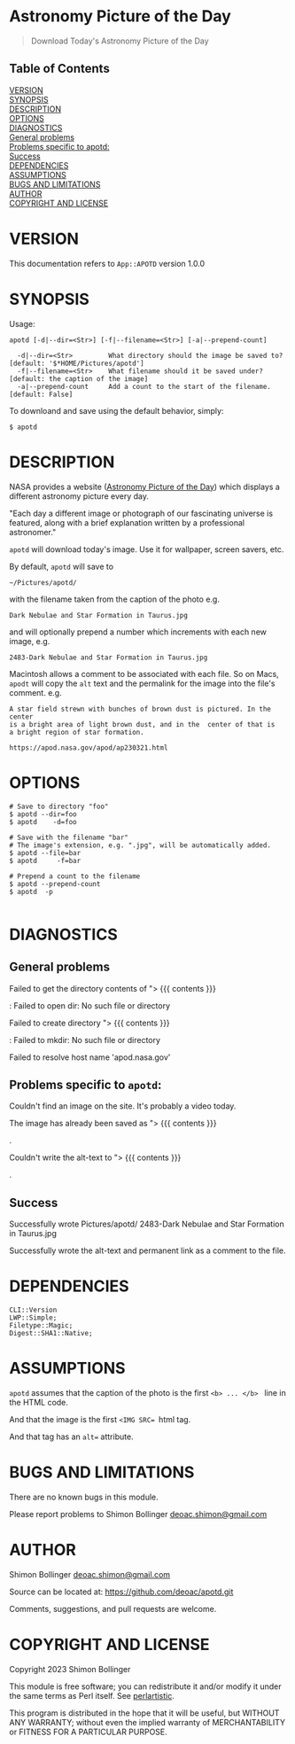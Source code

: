 # Astronomy Picture of the Day
>Download Today's Astronomy Picture of the Day


## Table of Contents
[VERSION](#version)  
[SYNOPSIS](#synopsis)  
[DESCRIPTION](#description)  
[OPTIONS](#options)  
[DIAGNOSTICS](#diagnostics)  
[General problems](#general-problems)  
[Problems specific to apotd:](#problems-specific-to-apotd)  
[Success](#success)  
[DEPENDENCIES](#dependencies)  
[ASSUMPTIONS](#assumptions)  
[BUGS AND LIMITATIONS](#bugs-and-limitations)  
[AUTHOR](#author)  
[COPYRIGHT AND LICENSE](#copyright-and-license)  


 
# VERSION
This documentation refers to `App::APOTD` version 1.0.0

# SYNOPSIS
Usage:

```
apotd [-d|--dir=<Str>] [-f|--filename=<Str>] [-a|--prepend-count]

  -d|--dir=<Str>         What directory should the image be saved to? [default: '$*HOME/Pictures/apotd']
  -f|--filename=<Str>    What filename should it be saved under? [default: the caption of the image]
  -a|--prepend-count     Add a count to the start of the filename. [default: False]
```
To downloand and save using the default behavior, simply:

```
$ apotd

```
# DESCRIPTION
NASA provides a website ([Astronomy Picture of the Day](https://apod.nasa.gov/apod/astropix.html)) which displays a different astronomy picture every day.

"Each day a different image or photograph of our fascinating universe is featured, along with a brief explanation written by a professional astronomer."

`apotd` will download today's image. Use it for wallpaper, screen savers, etc.

By default, `apotd` will save to

```
~/Pictures/apotd/
```
with the filename taken from the caption of the photo e.g.

```
Dark Nebulae and Star Formation in Taurus.jpg
```
and will optionally prepend a number which increments with each new image, e.g.

```
2483-Dark Nebulae and Star Formation in Taurus.jpg
```
Macintosh allows a comment to be associated with each file. So on Macs, `apodt` will copy the `alt` text and the permalink for the image into the file's comment. e.g.

```
A star field strewn with bunches of brown dust is pictured. In the center
is a bright area of light brown dust, and in the  center of that is
a bright region of star formation.

https://apod.nasa.gov/apod/ap230321.html
```
# OPTIONS
```
# Save to directory "foo"
$ apotd --dir=foo
$ apotd    -d=foo

# Save with the filename "bar"
# The image's extension, e.g. ".jpg", will be automatically added.
$ apotd --file=bar
$ apotd     -f=bar

# Prepend a count to the filename
$ apotd --prepend-count
$ apotd  -p


```
# DIAGNOSTICS
## General problems
Failed to get the directory contents of "> \{\{\{ contents }}}

: Failed to open dir: No such file or directory

Failed to create directory "> \{\{\{ contents }}}

: Failed to mkdir: No such file or directory

Failed to resolve host name 'apod.nasa.gov'

## Problems specific to `apotd`:
Couldn't find an image on the site. It's probably a video today.

The image has already been saved as "> \{\{\{ contents }}}

.

Couldn't write the alt-text to "> \{\{\{ contents }}}

.

## Success
Successfully wrote Pictures/apotd/ 2483-Dark Nebulae and Star Formation in Taurus.jpg

Successfully wrote the alt-text and permanent link as a comment to the file.

# DEPENDENCIES
```
CLI::Version
LWP::Simple;
Filetype::Magic;
Digest::SHA1::Native;
```
# ASSUMPTIONS
`apotd` assumes that the caption of the photo is the first `<b> ... </b> ` line in the HTML code.

And that the image is the first `<IMG SRC= `html tag.

And that tag has an `alt=` attribute.

# BUGS AND LIMITATIONS
There are no known bugs in this module.

Please report problems to Shimon Bollinger <deoac.shimon@gmail.com>

# AUTHOR
Shimon Bollinger <deoac.shimon@gmail.com>

Source can be located at: https://github.com/deoac/apotd.git

Comments, suggestions, and pull requests are welcome.

# COPYRIGHT AND LICENSE
Copyright 2023 Shimon Bollinger

This module is free software; you can redistribute it and/or modify it under the same terms as Perl itself. See [perlartistic](http://perldoc.perl.org/perlartistic.html).

This program is distributed in the hope that it will be useful, but WITHOUT ANY WARRANTY; without even the implied warranty of MERCHANTABILITY or FITNESS FOR A PARTICULAR PURPOSE.


